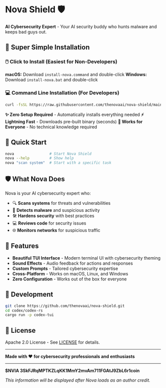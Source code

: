 # Nova Shield 🛡️

**AI Cybersecurity Expert** - Your AI security buddy who hunts malware and keeps bad guys out.

## 🚀 Super Simple Installation

### 🖱️ **Click to Install (Easiest for Non-Developers)**

**macOS:** Download `install-nova.command` and double-click
**Windows:** Download `install-nova.bat` and double-click

### 💻 **Command Line Installation (For Developers)**

```bash
curl -fsSL https://raw.githubusercontent.com/thenovaai/nova-shield/main/install-nova.sh | bash
```

**✨ Zero Setup Required** - Automatically installs everything needed
**⚡ Lightning Fast** - Downloads pre-built binary (seconds)
**🎯 Works for Everyone** - No technical knowledge required

## 🎯 Quick Start

```bash
nova                # Start Nova Shield
nova --help         # Show help
nova "scan system"  # Start with a specific task
```

## 🛡️ What Nova Does

Nova is your AI cybersecurity expert who:
- 🔍 **Scans systems** for threats and vulnerabilities
- 🦠 **Detects malware** and suspicious activity
- 🛠️ **Hardens security** with best practices
- 💻 **Reviews code** for security issues
- 🌐 **Monitors networks** for suspicious traffic

## 🎨 Features

- **Beautiful TUI Interface** - Modern terminal UI with cybersecurity theming
- **Sound Effects** - Audio feedback for actions and responses
- **Custom Prompts** - Tailored cybersecurity expertise
- **Cross-Platform** - Works on macOS, Linux, and Windows
- **Zero Configuration** - Works out of the box for everyone

## 🔧 Development

```bash
git clone https://github.com/thenovaai/nova-shield.git
cd codex/codex-rs
cargo run -p codex-tui
```

## 📝 License

Apache 2.0 License - See [LICENSE](LICENSE) for details.

---

**Made with ❤️ for cybersecurity professionals and enthusiasts**

---

**$NVIA 3SkFJRqMPTKZLqKK1MmY2mvAm711FGAtJ9ZbL6r1coin**

*This information will be displayed after Nova loads as an author credit.*

